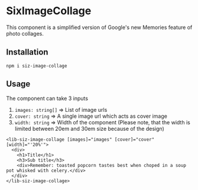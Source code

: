 # SixImageCollage

This component is a simplified version of Google's new Memories feature of photo collages.

## Installation
```shell
npm i siz-image-collage
```

## Usage
The component can take 3 inputs
1. `images: string[]` => List of image urls
2. `cover: string` => A single image url which acts as cover image
3. `width: string` => Width of the component (Please note, that the width is limited between 20em and 30em size because of the design)
```angular2html
<lib-siz-image-collage [images]="images" [cover]="cover" [width]="'20%'">
  <div>
    <h1>Title</h1>
    <h3>Sub title</h3>
    <div>Remember: toasted popcorn tastes best when choped in a soup pot whisked with celery.</div>
  </div>
</lib-siz-image-collage>
```
